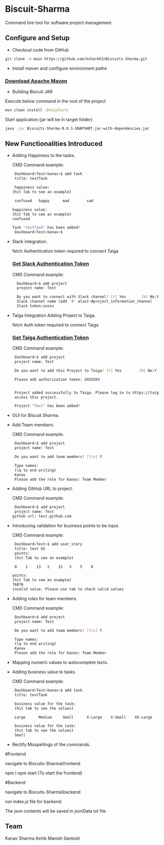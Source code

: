 # Biscuit-Sharma

Command line tool for software project management.

## Configure and Setup

 - Checkout code from GitHub

```bash
git clone -b main https://github.com/ksharm53/Biscuits-Sharma.git
```

 - Install maven and configure environment paths

### [Download Apache Maven](https://maven.apache.org/install.html)

 - Building Biscuit JAR

Execute below command in the root of the project
```bash
mvn clean install -DskipTests
```

Start application (jar will be in target folder)
```bash
java -jar Biscuits-Sharma-0.0.1-SNAPSHOT-jar-with-dependencies.jar
```


## New Functionalities Introduced

 - Adding Happiness to the tasks.

   CMD Command example: 
    ```bash
     Dashboard>Test>kanav~$ add task
     title: testTask

     happiness value:
    (hit Tab to see an example)

     confused   happy      mad        sad

    happiness value:
    (hit Tab to see an example)
    confused

    Task "testTask" has been added!
     Dashboard>Test>kanav~$

     ```
 - Slack Integration.

   fetch Authentication token required to connect Taiga
   ### [Get Slack Authentication Token](https://api.slack.com/)

   CMD Command example: 
   ```bash
     Dashboard~$ add project
     project name: Test

     Do you want to connect with Slack channel? [Y] Yes       [N] No:Y
     Slack channel name (add '#' also):#project_information_channel
     Slack token:xxxxx

    ```

 - Taiga Integration Adding Project to Taiga.

      fetch Auth token required to connect Taiga
      ### [Get Taiga Authentication Token](https://docs.taiga.io/api.html)

     CMD Command example: 
    ```bash
     Dashboard~$ add project
     project name: Test

     Do you want to add this Project to Taiga? [Y] Yes        [N] No:Y

     Please add authorization token: XXXXXXX


     Project added successfully to Taiga. Please log in to https://taiga.io/ to 
     access this project.

     Project "Test" has been added!

   ```
 - GUI for Biscuit Sharma.
 - Add Team members.

    CMD Command example: 
    ```bash
     Dashboard~$ add project
     project name: Test

     Do you want to add team members? [Y/n] Y

     Type names:
     (\q to end writing)
     Kanav
     Please add the role for Kanav: Team Member

   ```

 - Adding GitHub URL to project.

    CMD Command example: 
    ```bash
     Dashboard~$ add project
     project name: Test     
    github url: test.github.com
     ```
 - Introducing validation for business points to be input.

    CMD Command example: 
    ```bash
     Dashboard>Test~$ add user_story
     title: test US
     points:
     (hit Tab to see an example)

     0    1    13   2    21   3    5    8

    points:
    (hit Tab to see an example)
    76876
    invalid value. Please use tab to check valid values
     ```

 - Adding roles for team members.

    CMD Command example: 
    ```bash
     Dashboard~$ add project
     project name: Test

     Do you want to add team members? [Y/n] Y

     Type names:
     (\q to end writing)
     Kanav
     Please add the role for Kanav: Team Member

     ```
 - Mapping numeric values to autocomplete texts.
 - Adding business value to tasks.

    CMD Command example: 
    ```bash
     Dashboard>Test>kanav~$ add task
     title: testTask

     business value for the task:
     (hit tab to see the values)

     Large      Medium     Small      X-Large    X-Small    XX-Large

     business value for the task:
     (hit tab to see the values)
     Small

     ```
 - Rectify Misspellings of the commands.

#Frontend

navigate to Biscuits-Sharma\frontend

npm i
npm start (To start the frontend)

#Backend

navigate to Biscuits-Sharma\backend

run index.js file for backend.

The json contents will be saved in jsonData txt file



## Team
Kanav Sharma
Ashik
Manish
Santosh
